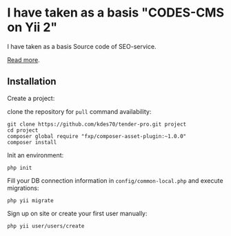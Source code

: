 I have taken as a basis "CODES-CMS on Yii 2"
================================
I have taken as a basis
Source code of SEO-service.

[Read more](http://www.elisdn.ru/blog/60/seo-service-on-yii2-installing-of-application).

Installation
------

Create a project:

clone the repository for `pull` command availability:

~~~
git clone https://github.com/kdes70/tender-pro.git project
cd project
composer global require "fxp/composer-asset-plugin:~1.0.0"
composer install
~~~

Init an environment:

~~~
php init
~~~

Fill your DB connection information in `config/common-local.php` and execute migrations:

~~~
php yii migrate
~~~

Sign up on site or create your first user manually:

~~~
php yii user/users/create
~~~